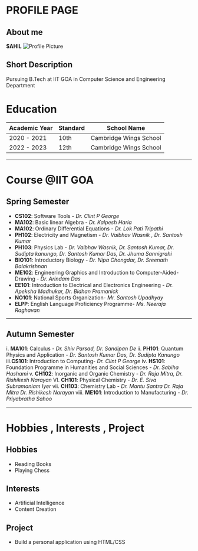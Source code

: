 # PROFILE PAGE

## About me
  **SAHIL**
  ![Profile Picture](https://img.freepik.com/free-vector/it-takes-two-tango-idiom_1308-17930.jpg?w=900&t=st=1707284032~exp=1707284632~hmac=1227a4cda5644a40019d360da0b67befbc921078a77ce6ca371ca0306fb968bf)
## Short Description
Pursuing B.Tech at IIT GOA in Computer Science and Engineering Department

# Education

|  Academic Year | Standard | School Name   |
| ------------ | ------------- | ---------- |
| 2020 - 2021 | 10th | Cambridge Wings School |
| 2022 - 2023 | 12th | Cambridge Wings School |
---


# Course @IIT GOA
## Spring Semester
- **CS102**: Software Tools - *Dr. Clint P George*
- **MA102**: Basic linear Algebra - *Dr. Kalpesh Haria*
-  **MA102**: Ordinary Differential Equations - *Dr. Lok Pati Tripathi*
- **PH102**: Electricity and Magnetism - *Dr. Vaibhav Wasnik , Dr. Santosh Kumar*
- **PH103**: Physics Lab - *Dr. Vaibhav Wasnik, Dr. Santosh Kumar, Dr. Sudipta kanungo, Dr. Santosh Kumar Das, Dr. Jhuma Sannigrahi*
- **BIO101**: Introductory Biology - *Dr. Nipa Chongdar, Dr. Sreenath Balakrishnan*
- **ME102**: Engineering Graphics and Introduction to Computer-Aided-Drawing - *Dr. Arindam Das*
- **EE101**: Introduction to Electrical and Electronics Engineering - *Dr. Apeksha Madhukar, Dr. Bidhan Pramanick*
- **NO101**: National Sports Organization- *Mr. Santosh Upadhyay*
- **ELPP**: English Language Proficiency Programme- *Ms. Neeraja Raghavan*
---

## Autumn Semester
i. **MA101**: Calculus - *Dr. Shiv Parsad, Dr. Sandipan De*
ii. **PH101**: Quantum Physics and Application - *Dr. Santosh Kumar Das, Dr. Sudipta Kanungo*
iii.**CS101**: Introduction to Computing- *Dr. Clint P George*
iv. **HS101**: Foundation Programme in Humanities and Social Sciences - *Dr. Sabiha Hashami*
v. **CH102**: Inorganic and Organic Chemistry - *Dr. Raja Mitra, Dr. Rishikesh Narayan*
VI. **CH101**: Physical Chemistry - *Dr. E. Siva Subramaniam Iyer*
vii. **CH103**: Chemistry Lab - *Dr. Mantu Santra Dr. Raja Mitra Dr. Rishikesh Narayan*
viii. **ME101**: Introduction to Manufacturing - *Dr. Priyabratha Sahoo*

---

# Hobbies , Interests , Project

## Hobbies
- Reading Books
- Playing Chess
## Interests
- Artificial Intelligence
- Content Creation
## Project
- Build a personal application using HTML/CSS
